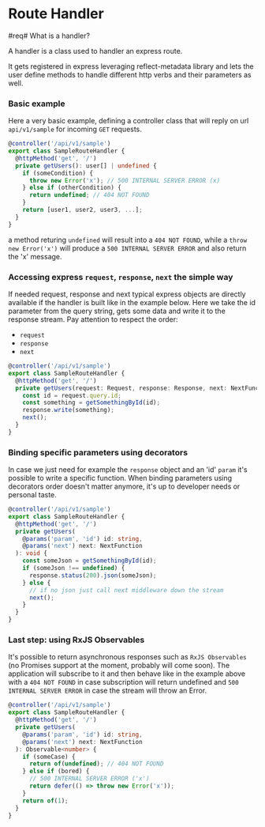 # Route Handler

#req# What is a handler?

A handler is a class used to handler an express route.

It gets registered in express leveraging reflect-metadata library and lets the user
define methods to handle different http verbs and their parameters as well.

### Basic example
Here a very basic example, defining a controller class that will reply on
url `api/v1/sample` for incoming `GET` requests.

```typescript
@controller('/api/v1/sample')
export class SampleRouteHandler {
  @httpMethod('get', '/')
  private getUsers(): user[] | undefined {
    if (someCondition) {
      throw new Error('x'); // 500 INTERNAL SERVER ERROR (x)
    } else if (otherCondition) {
      return undefined; // 404 NOT FOUND 
    }
    return [user1, user2, user3, ...];
  }
}
```

a method returing `undefined` will result into a `404 NOT FOUND`, while a `throw new Error('x')` will
produce a `500 INTERNAL SERVER ERROR` and also return the 'x' message.


### Accessing express `request`, `response`, `next` the simple way
If needed request, response and next typical express objects are directly available
if the handler is built like in the example below.
Here we take the id parameter from the query string, gets some data and write it
to the response stream. Pay attention to respect the order:
- `request`
- `response`
- `next`

```typescript
@controller('/api/v1/sample')
export class SampleRouteHandler {
  @httpMethod('get', '/')
  private getUsers(request: Request, response: Response, next: NextFunction): unknown {
    const id = request.query.id;
    const something = getSomethingById(id);
    response.write(something);
    next();
  }
}
```

### Binding specific parameters using decorators
In case we just need for example the `response` object and an 'id' `param` it's
possible to write a specific function. When binding parameters using decorators
order doesn't matter anymore, it's up to developer needs or personal taste.

```typescript
@controller('/api/v1/sample')
export class SampleRouteHandler {
  @httpMethod('get', '/')
  private getUsers(
    @params('param', 'id') id: string,
    @params('next') next: NextFunction
  ): void {
    const someJson = getSomethingById(id);
    if (someJson !== undefined) {
      response.status(200).json(someJson);
    } else {
      // if no json just call next middleware down the stream
      next();
    }
  }
}
```

### Last step: using RxJS Observables
It's possible to return asynchronous responses such as `RxJS Observables` 
(no Promises support at the moment, probably will come soon). The application
will subscribe to it and then behave like in the example above with a `404 NOT FOUND`
in case subscription will return undefined and `500 INTERNAL SERVER ERROR` in case
the stream will throw an Error.

```typescript
@controller('/api/v1/sample')
export class SampleRouteHandler {
  @httpMethod('get', '/')
  private getUsers(
    @params('param', 'id') id: string,
    @params('next') next: NextFunction
  ): Observable<number> {
    if (someCase) {
      return of(undefined); // 404 NOT FOUND
    } else if (bored) {
      // 500 INTERNAL SERVER ERROR ('x')
      return defer(() => throw new Error('x'));
    }
    return of(1);
  }
}
```
